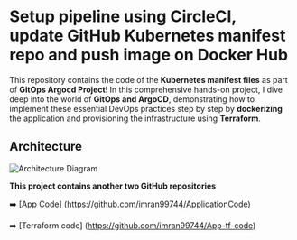 # Setup pipeline using CircleCI, update GitHub Kubernetes manifest repo and push image on Docker Hub

This repository contains the code of the **Kubernetes manifest files** as part of **GitOps Argocd Project**! In this comprehensive hands-on project, I dive deep into the world of **GitOps and ArgoCD**, demonstrating how to implement these essential DevOps practices step by step by **dockerizing** the application and provisioning the infrastructure using **Terraform**.

## Architecture

![Architecture Diagram](https://cdn-images-1.medium.com/max/800/1*T5IRoSoiqT8qnYLUprsRUQ.png)

**This project contains another two GitHub repositories**

➡️ [App Code] (https://github.com/imran99744/ApplicationCode)

➡️ [Terraform code] (https://github.com/imran99744/App-tf-code)
